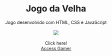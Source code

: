 <div align="center">
    <h1>
        Jogo da Velha
    </h1>
</div>
<div align="center" color="red">Jogo desenvolvido com HTML, CSS e JavaScript</div>

<br>

<div align="center">
    <img  src="https://j.gifs.com/Z8wDVE.gif" >
</div>

<br>

<div align="center">Click here!</div>

<div align="center">
        <a href="https://kevinfigueira.github.io/Hash-Gamer-JavaScript/">Access Gamer</a>
</div>